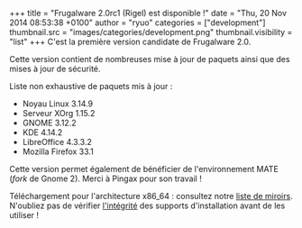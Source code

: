 +++
title = "Frugalware 2.0rc1 (Rigel) est disponible !"
date = "Thu, 20 Nov 2014 08:53:38 +0100"
author = "ryuo"
categories = ["development"]
thumbnail.src = "images/categories/development.png"
thumbnail.visibility = "list"
+++
C'est la première version candidate de Frugalware 2.0.  
  

 Cette version contient de nombreuses mise à jour de paquets ainsi 
 que des mises à jour de sécurité.   
  

 Liste non exhaustive de paquets mis à jour : 
 * Noyau Linux 3.14.9
* Serveur XOrg 1.15.2
* GNOME 3.12.2
* KDE 4.14.2
* LibreOffice 4.3.3.2
* Mozilla Firefox 33.1


  

 Cette version permet également de bénéficier de l'environnement MATE 
 (*fork* de Gnome 2). Merci à Pingax pour son travail !  
  

 Téléchargement pour l'architecture x86\_64 : consultez notre
 [liste de miroirs](http://frugalware.org/download/frugalware-current-iso).
 N'oubliez pas de vérifier [l'intégrité](http://frugalware.org/download/frugalware-current-iso/SHA1SUMS) des supports d'installation avant de les utiliser !